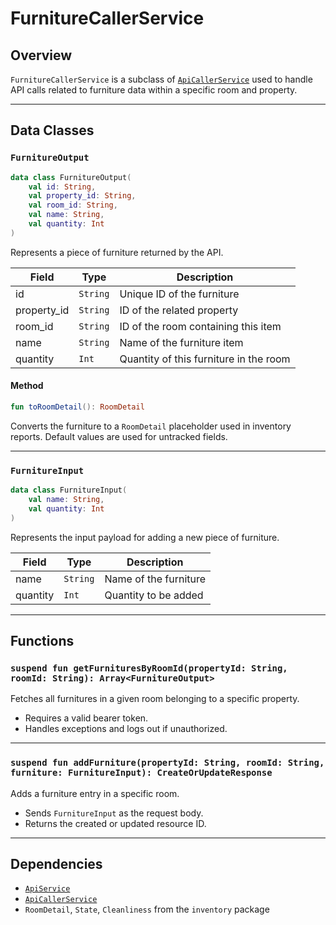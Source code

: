 # FurnitureCallerService

## Overview

`FurnitureCallerService` is a subclass of [`ApiCallerService`](./ApiCallerService.md) used to handle API calls related to furniture data within a specific room and property.

---

## Data Classes

### `FurnitureOutput`

```kotlin
data class FurnitureOutput(
    val id: String,
    val property_id: String,
    val room_id: String,
    val name: String,
    val quantity: Int
)
```

Represents a piece of furniture returned by the API.

| Field        | Type     | Description                            |
| ------------ | -------- | -------------------------------------- |
| id           | `String` | Unique ID of the furniture             |
| property\_id | `String` | ID of the related property             |
| room\_id     | `String` | ID of the room containing this item    |
| name         | `String` | Name of the furniture item             |
| quantity     | `Int`    | Quantity of this furniture in the room |

#### Method

```kotlin
fun toRoomDetail(): RoomDetail
```

Converts the furniture to a `RoomDetail` placeholder used in inventory reports. Default values are used for untracked fields.

---

### `FurnitureInput`

```kotlin
data class FurnitureInput(
    val name: String,
    val quantity: Int
)
```

Represents the input payload for adding a new piece of furniture.

| Field    | Type     | Description           |
| -------- | -------- | --------------------- |
| name     | `String` | Name of the furniture |
| quantity | `Int`    | Quantity to be added  |

---

## Functions

### `suspend fun getFurnituresByRoomId(propertyId: String, roomId: String): Array<FurnitureOutput>`

Fetches all furnitures in a given room belonging to a specific property.

* Requires a valid bearer token.
* Handles exceptions and logs out if unauthorized.

---

### `suspend fun addFurniture(propertyId: String, roomId: String, furniture: FurnitureInput): CreateOrUpdateResponse`

Adds a furniture entry in a specific room.

* Sends `FurnitureInput` as the request body.
* Returns the created or updated resource ID.

---

## Dependencies

* [`ApiService`](../ApiClient/ApiClientAndService.md)
* [`ApiCallerService`](./ApiCallerService.md)
* `RoomDetail`, `State`, `Cleanliness` from the `inventory` package
